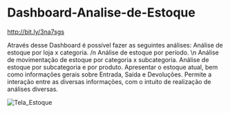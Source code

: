 # Dashboard-Analise-de-Estoque

http://bit.ly/3na7sgs

Através desse Dashboard é possível fazer as seguintes análises:
Análise de estoque por loja x categoria. /n
Análise de estoque por período. \n
Análise de movimentação de estoque por categoria x subcategoria.
Análise de estoque por subcategoria e por produto.
Apresentar o estoque atual, bem como informações gerais sobre Entrada, Saída e Devoluções.
Permite a interação entre as diversas informações, com o intuito de realização de análises diversas.

![Tela_Estoque](https://user-images.githubusercontent.com/86014460/226424652-ae1301b0-12b0-47cf-8959-692402607d82.PNG)


